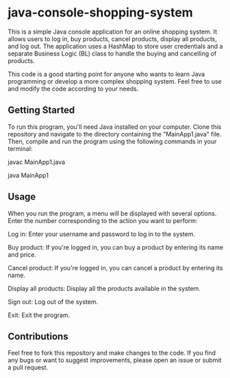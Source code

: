 # java-console-shopping-system
This is a simple Java console application for an online shopping system. It allows users to log in, buy products, cancel products, display all products, and log out. The application uses a HashMap to store user credentials and a separate Business Logic (BL) class to handle the buying and cancelling of products.

This code is a good starting point for anyone who wants to learn Java programming or develop a more complex shopping system. Feel free to use and modify the code according to your needs.

## Getting Started
To run this program, you'll need Java installed on your computer. Clone this repository and navigate to the directory containing the "MainApp1.java" file. Then, compile and run the program using the following commands in your terminal:

javac MainApp1.java

java MainApp1

## Usage
When you run the program, a menu will be displayed with several options. Enter the number corresponding to the action you want to perform:

Log in: Enter your username and password to log in to the system.

Buy product: If you're logged in, you can buy a product by entering its name and price.

Cancel product: If you're logged in, you can cancel a product by entering its name.

Display all products: Display all the products available in the system.

Sign out: Log out of the system.

Exit: Exit the program.

## Contributions
Feel free to fork this repository and make changes to the code. If you find any bugs or want to suggest improvements, please open an issue or submit a pull request.
